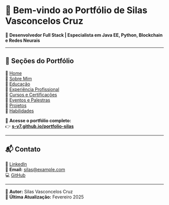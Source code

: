 # 🎉 Bem-vindo ao Portfólio de Silas Vasconcelos Cruz

🚀 **Desenvolvedor Full Stack | Especialista em Java EE, Python, Blockchain e Redes Neurais**

---

## 📌 **Seções do Portfólio**
🔹 [Home](https://s-v7.github.io/portfolio-silas/)  
🔹 [Sobre Mim](https://s-v7.github.io/portfolio-silas/#sobre)  
🔹 [Educação](https://s-v7.github.io/portfolio-silas/#educacao)  
🔹 [Experiência Profissional](https://s-v7.github.io/portfolio-silas/#experiencia)  
🔹 [Cursos e Certificações](https://s-v7.github.io/portfolio-silas/#cursos)  
🔹 [Eventos e Palestras](https://s-v7.github.io/portfolio-silas/#eventos)  
🔹 [Projetos](https://s-v7.github.io/portfolio-silas/#projetos)  
🔹 [Habilidades](https://s-v7.github.io/portfolio-silas/#habilidades)  

📢 **Acesse o portfólio completo:**  
👉 **[s-v7.github.io/portfolio-silas](https://s-v7.github.io/portfolio-silas/)**

---

## 📬 **Contato**
💼 [LinkedIn](https://www.linkedin.com/in/silasvasconceloscruz)  
📧 **Email:** silas@example.com  
💻 [GitHub](https://github.com/s-v7)  

---

🔹 **Autor:** Silas Vasconcelos Cruz  
📅 **Última Atualização:** Fevereiro 2025  

